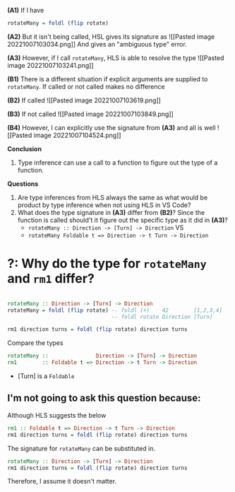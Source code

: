 
**(A1)** If I have
```haskell
rotateMany = foldl (flip rotate)
```

**(A2)** But it isn't being called, HSL gives its signature as
![[Pasted image 20221007103034.png]]
        And gives an "ambiguous type" error.

**(A3)** However, if I call `rotateMany`, HLS is able to resolve the type
![[Pasted image 20221007103241.png]]

**(B1)** There is a different situation if explicit arguments are supplied to `rotateMany`. If called or not called makes no difference

**(B2)** If called
![[Pasted image 20221007103619.png]]

**(B3)** If not called
![[Pasted image 20221007103849.png]]

**(B4)** However, I can explicitly use the signature from **(A3)** and all is well
![[Pasted image 20221007104524.png]]

**Conclusion**
1. Type inference can use a call to a function to figure out the type of a function.

**Questions**
1. Are type inferences from HLS always the same as what would be product by type inference when not using HLS in VS Code?
2. What does the type signature in **(A3)** differ from **(B2)**? Since the function is called should't it figure out the specific type as it did in **(A3)**?
    - `rotateMany :: Direction -> [Turn] -> Direction`
      VS
    - `rotateMany Foldable t => Direction -> t Turn -> Direction`

# ?: Why do the type for `rotateMany` and `rm1` differ?


```haskell

rotateMany :: Direction -> [Turn] -> Direction
rotateMany = foldl (flip rotate) -- foldl (+)    42        [1,2,3,4]
                                 -- foldl rotate Direction [Turn]

rm1 direction turns = foldl (flip rotate) direction turns
```

Compare the types
```haskell
rotateMany ::               Direction -> [Turn] -> Direction
rm1        :: Foldable t => Direction -> t Turn -> Direction
```

- [Turn] is a `Foldable`


## I'm not going to ask this question because:

Although HLS suggests the below
```haskell
rm1 :: Foldable t => Direction -> t Turn -> Direction
rm1 direction turns = foldl (flip rotate) direction turns
```

The signature for `rotateMany` can be substituted in.

```haskell
rotateMany :: Direction -> [Turn] -> Direction
rm1 direction turns = foldl (flip rotate) direction turns
```

Therefore, I assume it doesn't matter.